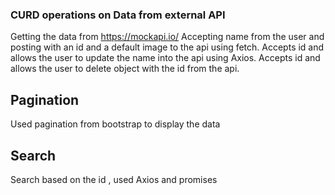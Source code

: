 ### CURD operations on Data from external API
 Getting the data from https://mockapi.io/ 
 Accepting name from the user and posting with an id and a default image to the api using fetch.
 Accepts id and allows the user to update the name into the api using Axios.
 Accepts id and allows the user to delete object with the id from the api.
## Pagination 
 Used pagination from bootstrap to display the data
 ## Search
 Search based on the id , used Axios and promises